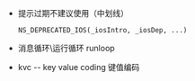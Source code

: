 

- 提示过期不建议使用（中划线）
    ```
    NS_DEPRECATED_IOS(_iosIntro, _iosDep, ...)
    ```

- 消息循环\运行循环 runloop


- kvc -- key value coding 键值编码



